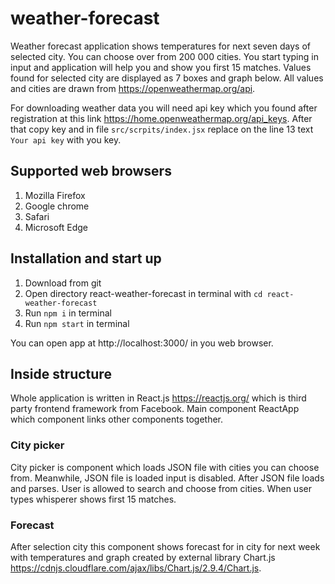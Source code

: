 # weather-forecast

Weather forecast application shows temperatures for
next seven days of selected city. You can choose over
from 200 000 cities. You start typing in input and application
will help you and show you first 15 matches. Values
found for selected city are displayed as 7 boxes and
graph below. All values and cities are drawn from
https://openweathermap.org/api. 

For downloading weather data you will need api key which
you found after registration at this link https://home.openweathermap.org/api_keys.
After that copy key and in file `src/scrpits/index.jsx` replace on the line 13
text `Your api key` with you key.

## Supported web browsers

1. Mozilla Firefox
2. Google chrome
3. Safari
4. Microsoft Edge

## Installation and start up

1. Download from git
2. Open directory react-weather-forecast in terminal with `cd react-weather-forecast`
3. Run `npm i` in terminal
4. Run `npm start` in terminal

You can open app at http://localhost:3000/ in you web browser.

## Inside structure 

Whole application is written in React.js https://reactjs.org/ which is
third party frontend framework from Facebook. 
Main component ReactApp which component links other components together.

### City picker

City picker is component which loads JSON file with cities you can choose
from. Meanwhile, JSON file is loaded input is disabled. After JSON file loads
and parses. User is allowed to search and choose from cities. When user types
whisperer shows first 15 matches.

### Forecast

After selection city this component shows forecast for in city for next
week with temperatures and graph created by external library Chart.js
https://cdnjs.cloudflare.com/ajax/libs/Chart.js/2.9.4/Chart.js.